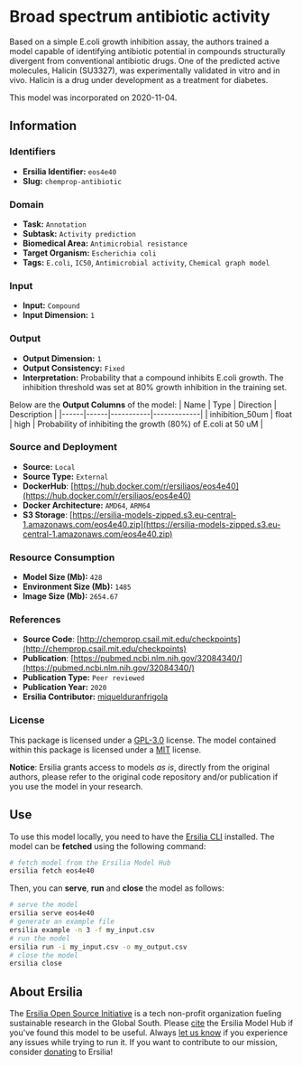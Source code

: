 # Broad spectrum antibiotic activity

Based on a simple E.coli growth inhibition assay, the authors trained a model capable of identifying antibiotic potential in compounds structurally divergent from conventional antibiotic drugs. One of the predicted active molecules, Halicin (SU3327), was experimentally validated in vitro and in vivo. Halicin is a drug under development as a treatment for diabetes.

This model was incorporated on 2020-11-04.

## Information
### Identifiers
- **Ersilia Identifier:** `eos4e40`
- **Slug:** `chemprop-antibiotic`

### Domain
- **Task:** `Annotation`
- **Subtask:** `Activity prediction`
- **Biomedical Area:** `Antimicrobial resistance`
- **Target Organism:** `Escherichia coli`
- **Tags:** `E.coli`, `IC50`, `Antimicrobial activity`, `Chemical graph model`

### Input
- **Input:** `Compound`
- **Input Dimension:** `1`

### Output
- **Output Dimension:** `1`
- **Output Consistency:** `Fixed`
- **Interpretation:** Probability that a compound inhibits E.coli growth. The inhibition threshold was set at 80% growth inhibition in the training set.

Below are the **Output Columns** of the model:
| Name | Type | Direction | Description |
|------|------|-----------|-------------|
| inhibition_50um | float | high | Probability of inhibiting the growth (80%) of E.coli at 50 uM |


### Source and Deployment
- **Source:** `Local`
- **Source Type:** `External`
- **DockerHub**: [https://hub.docker.com/r/ersiliaos/eos4e40](https://hub.docker.com/r/ersiliaos/eos4e40)
- **Docker Architecture:** `AMD64`, `ARM64`
- **S3 Storage**: [https://ersilia-models-zipped.s3.eu-central-1.amazonaws.com/eos4e40.zip](https://ersilia-models-zipped.s3.eu-central-1.amazonaws.com/eos4e40.zip)

### Resource Consumption
- **Model Size (Mb):** `428`
- **Environment Size (Mb):** `1485`
- **Image Size (Mb):** `2654.67`


### References
- **Source Code**: [http://chemprop.csail.mit.edu/checkpoints](http://chemprop.csail.mit.edu/checkpoints)
- **Publication**: [https://pubmed.ncbi.nlm.nih.gov/32084340/](https://pubmed.ncbi.nlm.nih.gov/32084340/)
- **Publication Type:** `Peer reviewed`
- **Publication Year:** `2020`
- **Ersilia Contributor:** [miquelduranfrigola](https://github.com/miquelduranfrigola)

### License
This package is licensed under a [GPL-3.0](https://github.com/ersilia-os/ersilia/blob/master/LICENSE) license. The model contained within this package is licensed under a [MIT](LICENSE) license.

**Notice**: Ersilia grants access to models _as is_, directly from the original authors, please refer to the original code repository and/or publication if you use the model in your research.


## Use
To use this model locally, you need to have the [Ersilia CLI](https://github.com/ersilia-os/ersilia) installed.
The model can be **fetched** using the following command:
```bash
# fetch model from the Ersilia Model Hub
ersilia fetch eos4e40
```
Then, you can **serve**, **run** and **close** the model as follows:
```bash
# serve the model
ersilia serve eos4e40
# generate an example file
ersilia example -n 3 -f my_input.csv
# run the model
ersilia run -i my_input.csv -o my_output.csv
# close the model
ersilia close
```

## About Ersilia
The [Ersilia Open Source Initiative](https://ersilia.io) is a tech non-profit organization fueling sustainable research in the Global South.
Please [cite](https://github.com/ersilia-os/ersilia/blob/master/CITATION.cff) the Ersilia Model Hub if you've found this model to be useful. Always [let us know](https://github.com/ersilia-os/ersilia/issues) if you experience any issues while trying to run it.
If you want to contribute to our mission, consider [donating](https://www.ersilia.io/donate) to Ersilia!

